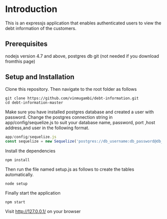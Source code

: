 # Introduction

This is an expressjs application that enables authenticated users to view the debt information of the customers.

## Prerequisites

nodejs version 4.7 and above,
postgres db
git (not needed if you download fromthis page)

## Setup and Installation
Clone this repository. Then navigate to the root folder as follows
```bash/cmd
git clone https://github.com/vinmugambi/debt-information.git
cd debt-information-master
```
Make sure you have installed postgres database and created a user with password.
Change the postgres connection string in app/config/sequelize.js to suit your database name, password, port ,host address,and user in the following format.

```js
app/config/sequelize.js
const sequelize = new Sequelize('postgres://db_username:db_password@db_host:db_port/db_name')
```

Install the dependencies

```bash/cmd
npm install
```

Then run the file named setup.js as follows to create the tables automatically.

```bash/cmd
node setup
```

Finally start the application
```bash/cmd
npm start
```
Visit http://127.0.0.1/ on your browser
